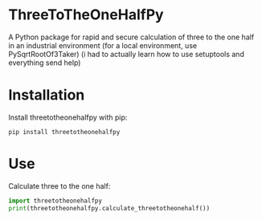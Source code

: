 # ThreeToTheOneHalfPy

A Python package for rapid and secure calculation of three to the one half in an industrial environment
(for a local environment, use PySqrtRootOf3Taker)
(i had to actually learn how to use setuptools and everything send help)

# Installation

Install threetotheonehalfpy with pip:
```
pip install threetotheonehalfpy
```

# Use

Calculate three to the one half:
```python
import threetotheonehalfpy
print(threetotheonehalfpy.calculate_threetotheonehalf())
```